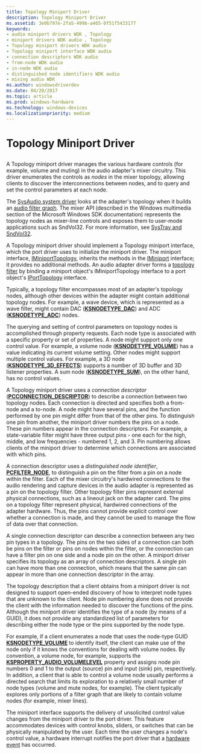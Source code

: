 ```yaml
---
title: Topology Miniport Driver
description: Topology Miniport Driver
ms.assetid: 3e0b797e-2fa5-499b-a465-0f51f5433177
keywords:
- audio miniport drivers WDK , Topology
- miniport drivers WDK audio , Topology
- Topology miniport drivers WDK audio
- Topology miniport interface WDK audio
- connection descriptors WDK audio
- from-node WDK audio
- in-node WDK audio
- distinguished node identifiers WDK audio
- mixing audio WDK
ms.author: windowsdriverdev
ms.date: 04/20/2017
ms.topic: article
ms.prod: windows-hardware
ms.technology: windows-devices
ms.localizationpriority: medium
---
```


# Topology Miniport Driver


## <span id="topology_miniport_driver"></span><span id="TOPOLOGY_MINIPORT_DRIVER"></span>


A Topology miniport driver manages the various hardware controls (for example, volume and muting) in the audio adapter's mixer circuitry. This driver enumerates the controls as *nodes* in the mixer topology, allowing clients to discover the interconnections between nodes, and to query and set the control parameters at each node.

The [SysAudio system driver](kernel-mode-wdm-audio-components.md#sysaudio_system_driver) looks at the adapter's topology when it builds an [audio filter graph](audio-filter-graphs.md). The mixer API (described in the Windows multimedia section of the Microsoft Windows SDK documentation) represents the topology nodes as mixer-line controls and exposes them to user-mode applications such as SndVol32. For more information, see [SysTray and SndVol32](systray-and-sndvol32.md).

A Topology miniport driver should implement a Topology miniport interface, which the port driver uses to initialize the miniport driver. The miniport interface, [IMiniportTopology](https://msdn.microsoft.com/library/windows/hardware/ff536712), inherits the methods in the [IMiniport](https://msdn.microsoft.com/library/windows/hardware/ff536698) interface; it provides no additional methods. An audio adapter driver forms a [topology filter](topology-filters.md) by binding a miniport object's IMiniportTopology interface to a port object's [IPortTopology](https://msdn.microsoft.com/library/windows/hardware/ff536896) interface.

Typically, a topology filter encompasses most of an adapter's topology nodes, although other devices within the adapter might contain additional topology nodes. For example, a wave device, which is represented as a wave filter, might contain DAC ([**KSNODETYPE\_DAC**](https://msdn.microsoft.com/library/windows/hardware/ff537158)) and ADC ([**KSNODETYPE\_ADC**](https://msdn.microsoft.com/library/windows/hardware/ff537153)) nodes.

The querying and setting of control parameters on topology nodes is accomplished through property requests. Each node type is associated with a specific property or set of properties. A node might support only one control value. For example, a volume node ([**KSNODETYPE\_VOLUME**](https://msdn.microsoft.com/library/windows/hardware/ff537208)) has a value indicating its current volume setting. Other nodes might support multiple control values. For example, a 3D node ([**KSNODETYPE\_3D\_EFFECTS**](https://msdn.microsoft.com/library/windows/hardware/ff537148)) supports a number of 3D buffer and 3D listener properties. A sum node ([**KSNODETYPE\_SUM**](https://msdn.microsoft.com/library/windows/hardware/ff537196)), on the other hand, has no control values.

A Topology miniport driver uses a *connection descriptor* ([**PCCONNECTION\_DESCRIPTOR**](https://msdn.microsoft.com/library/windows/hardware/ff537688)) to describe a connection between two topology nodes. Each connection is directed and specifies both a from-node and a to-node. A node might have several pins, and the function performed by one pin might differ from that of the other pins. To distinguish one pin from another, the miniport driver numbers the pins on a node. These pin numbers appear in the connection descriptors. For example, a state-variable filter might have three output pins - one each for the high, middle, and low frequencies - numbered 1, 2, and 3. Pin numbering allows clients of the miniport driver to determine which connections are associated with which pins.

A connection descriptor uses a *distinguished node identifier*, [**PCFILTER\_NODE**](https://msdn.microsoft.com/library/windows/hardware/ff537695), to distinguish a pin on the filter from a pin on a node within the filter. Each of the mixer circuitry's hardwired connections to the audio rendering and capture devices in the audio adapter is represented as a pin on the topology filter. Other topology filter pins represent external physical connections, such as a lineout jack on the adapter card. The pins on a topology filter represent physical, hardwired connections of the adapter hardware. Thus, the pins cannot provide explicit control over whether a connection is made, and they cannot be used to manage the flow of data over that connection.

A single connection descriptor can describe a connection between any two pin types in a topology. The pins on the two sides of a connection can both be pins on the filter or pins on nodes within the filter, or the connection can have a filter pin on one side and a node pin on the other. A miniport driver specifies its topology as an array of connection descriptors. A single pin can have more than one connection, which means that the same pin can appear in more than one connection descriptor in the array.

The topology description that a client obtains from a miniport driver is not designed to support open-ended discovery of how to interpret node types that are unknown to the client. Node pin numbering alone does not provide the client with the information needed to discover the functions of the pins. Although the miniport driver identifies the type of a node (by means of a GUID), it does not provide any standardized list of parameters for describing either the node type or the pins supported by the node type.

For example, if a client enumerates a node that uses the node-type GUID [**KSNODETYPE\_VOLUME**](https://msdn.microsoft.com/library/windows/hardware/ff537208) to identify itself, the client can make use of the node only if it knows the conventions for dealing with volume nodes. By convention, a volume node, for example, supports the [**KSPROPERTY\_AUDIO\_VOLUMELEVEL**](https://msdn.microsoft.com/library/windows/hardware/ff537309) property and assigns node pin numbers 0 and 1 to the output (source) pin and input (sink) pin, respectively. In addition, a client that is able to control a volume node usually performs a directed search that limits its exploration to a relatively small number of node types (volume and mute nodes, for example). The client typically explores only portions of a filter graph that are likely to contain volume nodes (for example, mixer lines).

The miniport interface supports the delivery of unsolicited control value changes from the miniport driver to the port driver. This feature accommodates devices with control knobs, sliders, or switches that can be physically manipulated by the user. Each time the user changes a node's control value, a hardware interrupt notifies the port driver that a [hardware event](hardware-events.md) has occurred.

 

 




